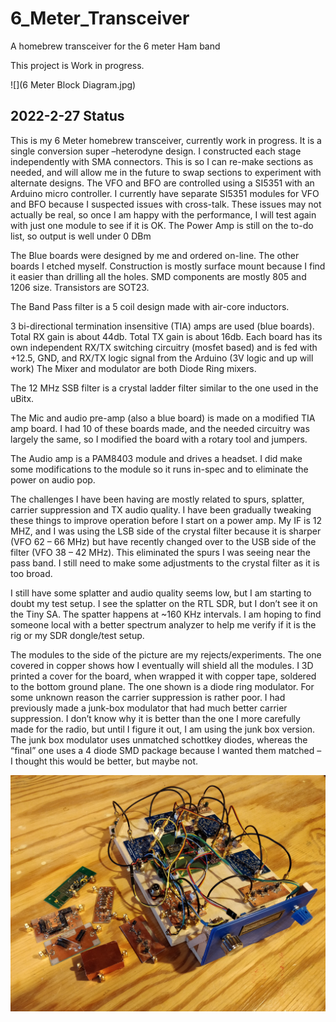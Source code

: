# 6_Meter_Transceiver
A homebrew transceiver for the 6 meter Ham band
 
This project is Work in progress.

![](6 Meter Block Diagram.jpg)
 
## 2022-2-27 Status
 
This is my 6 Meter homebrew transceiver, currently work in progress.  It is a single conversion super –heterodyne design.  I constructed each stage independently with SMA connectors.  This is so I can re-make sections as needed, and will allow me in the future to swap sections to experiment with alternate designs.  The VFO and BFO are controlled using a SI5351 with an Arduino micro controller.  I currently have separate SI5351 modules for VFO and BFO because I suspected issues with cross-talk.  These issues may not actually be real, so once I am happy with the performance, I will test again with just one module to see if it is OK.  The Power Amp is still on the to-do list, so output is well under 0 DBm

The Blue boards were designed by me and ordered on-line.  The other boards I etched myself.  Construction is mostly surface mount because I find it easier than drilling all the holes.  SMD components are mostly 805 and 1206 size. Transistors are SOT23.

The Band Pass filter is a 5 coil design made with air-core inductors.

3 bi-directional termination insensitive (TIA) amps are used (blue boards).  Total RX gain is about 44db.  Total TX gain is about 16db.  Each board has its own independent RX/TX switching circuitry (mosfet based) and is fed with +12.5, GND, and RX/TX logic signal from the Arduino (3V logic and up will work)
The Mixer and modulator are both Diode Ring mixers.

The 12 MHz SSB filter is a crystal ladder filter similar to the one used in the uBitx.

The Mic and audio pre-amp (also a blue board) is made on a modified TIA amp board.  I had 10 of these boards made, and the needed circuitry was largely the same, so I modified the board with a rotary tool and jumpers.

The Audio amp is a PAM8403 module and drives a headset.  I did make some modifications to the module so it runs in-spec and to eliminate the power on audio pop.

The challenges I have been having are mostly related to spurs, splatter, carrier suppression and TX audio quality.  I have been gradually tweaking these things to improve operation before I start on a power amp.  My IF is 12 MHZ, and I was using the LSB side of the crystal filter because it is sharper (VFO 62 – 66 MHz) but have recently changed over to the USB side of the filter (VFO 38 – 42 MHz).  This eliminated the spurs I was seeing near the pass band.  I still need to make some adjustments to the crystal filter as it is too broad.

I still have some splatter and audio quality seems low, but I am starting to doubt my test setup.  I see the splatter on the RTL SDR, but I don’t see it on the Tiny SA.  The spatter happens at ~160 KHz intervals.  I am hoping to find someone local with a better spectrum analyzer to help me verify if it is the rig or my SDR dongle/test setup.

The modules to the side of the picture are my rejects/experiments.  The one covered in copper shows how I eventually will shield all the modules.  I 3D printed a cover for the board, when wrapped it with copper tape, soldered to the bottom ground plane.  The one shown is a diode ring modulator.  For some unknown reason the carrier suppression is rather poor.  I had previously made a junk-box modulator that had much better carrier suppression.  I don’t know why it is better than the one I more carefully made for the radio, but until I figure it out, I am using the junk box version.  The junk box modulator uses unmatched schottkey diodes, whereas the “final” one uses a 4 diode SMD package because I wanted them matched – I thought this would be better, but maybe not.

![](6MeterHomebrew_2022_2_27_Med.jpg)
